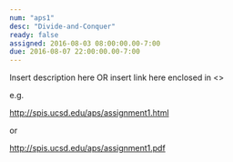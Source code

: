 ```yaml
---
num: "aps1"
desc: "Divide-and-Conquer"
ready: false
assigned: 2016-08-03 08:00:00.00-7:00
due: 2016-08-07 22:00:00.00-7:00
---
```


Insert description here OR insert link here enclosed in <>

e.g. 

<http://spis.ucsd.edu/aps/assignment1.html>

or

<http://spis.ucsd.edu/aps/assignment1.pdf>

